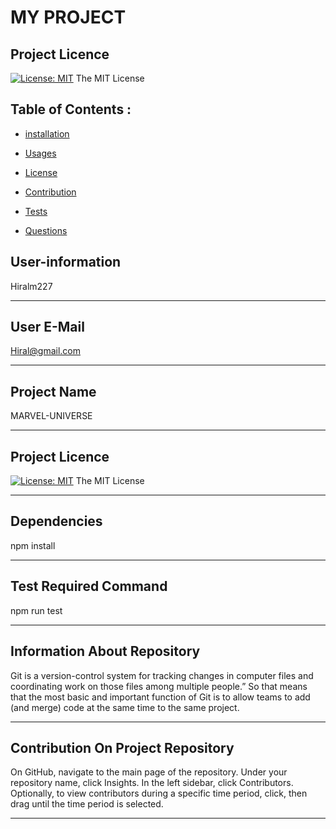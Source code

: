 
<h1>
              MY PROJECT 

## Project Licence

[![License: MIT](https://img.shields.io/badge/License-MIT-yellow.svg)](https://opensource.org/licenses/MIT)    The MIT License

## Table of Contents :

*  [installation](#installation)

*  [Usages](#Usages)

*  [License](#License)

*  [Contribution](#Contribution)

*  [Tests](#Tests)

*  [Questions](#Questions)

## User-information

Hiralm227

----------------------------------------------------------
## User E-Mail

Hiral@gmail.com

---------------------------------------------------------

## Project Name

MARVEL-UNIVERSE

---------------------------------------------------------

## Project Licence

[![License: MIT](https://img.shields.io/badge/License-MIT-yellow.svg)](https://opensource.org/licenses/MIT)    The MIT License

---------------------------------------------------------
## Dependencies

npm install

--------------------------------------------------------

## Test Required Command

npm run test

--------------------------------------------------------

## Information About Repository

Git  is a version-control system for tracking changes in computer files and coordinating work on those files among multiple people.” So that means that the most basic and important function of Git is to allow teams to add (and merge) code at the same time to the same project.

--------------------------------------------------------

## Contribution On Project Repository

On GitHub, navigate to the main page of the repository. Under your repository name, click Insights. In the left sidebar, click Contributors. Optionally, to view contributors during a specific time period, click, then drag until the time period is selected.

--------------------------------------------------------------
</h1>
